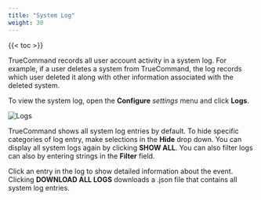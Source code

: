```yaml
---
title: "System Log"
weight: 30
---
```


{{< toc >}}

TrueCommand records all user account activity in a system log.
For example, if a user deletes a system from TrueCommand, the log records which user deleted it along with other information associated with the deleted system.

To view the system log, open the **Configure** <i class="material-icons" aria-hidden="true" title="Settings">settings</i> menu and click **Logs**.

![Logs](/images/TrueCommand/2.1/SystemLogs.png "Logs")

TrueCommand shows all system log entries by default.
To hide specific categories of log entry, make selections in the **Hide** drop down.
You can display all system logs again by clicking **SHOW ALL**.
You can also filter logs can also by entering strings in the **Filter** field.

Click an entry in the log to show detailed information about the event.
Clicking **DOWNLOAD ALL LOGS** downloads a <file>.json</file> file that contains all system log entries.
